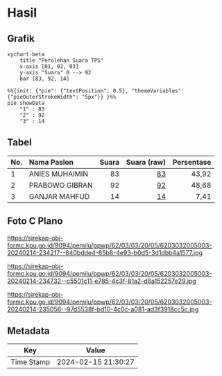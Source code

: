 # Hasil

## Grafik

```mermaid
xychart-beta
    title "Perolehan Suara TPS"
    x-axis [01, 02, 03]
    y-axis "Suara" 0 --> 92
    bar [83, 92, 14]
```

```mermaid
%%{init: {"pie": {"textPosition": 0.5}, "themeVariables": {"pieOuterStrokeWidth": "5px"}} }%%
pie showData
    "1" : 83
    "2" : 92
    "3" : 14
```

## Tabel

| No. | Nama Paslon    | Suara | Suara (raw) | Persentase |
|:--- |:-------------- | -----:| -----------:| ----------:|
| 1   | ANIES MUHAIMIN | 83    | [83][p-1]   | 43,92      |
| 2   | PRABOWO GIBRAN | 92    | [92][p-2]   | 48,68      |
| 3   | GANJAR MAHFUD  | 14    | [14][p-3]   | 7,41       |


[p-1]: https://github.com/gigit-pemilu/pemilu-2024-62-kalimantan-tengah/blob/main/pilpres/hitung-suara/sub/62-kalimantan-tengah/sub/03-kapuas/sub/03-kapuas-timur/sub/2005-anjir-mambulau-tengah/sub/003-tps/sub/paslon-1.txt
[p-2]: https://github.com/gigit-pemilu/pemilu-2024-62-kalimantan-tengah/blob/main/pilpres/hitung-suara/sub/62-kalimantan-tengah/sub/03-kapuas/sub/03-kapuas-timur/sub/2005-anjir-mambulau-tengah/sub/003-tps/sub/paslon-2.txt
[p-3]: https://github.com/gigit-pemilu/pemilu-2024-62-kalimantan-tengah/blob/main/pilpres/hitung-suara/sub/62-kalimantan-tengah/sub/03-kapuas/sub/03-kapuas-timur/sub/2005-anjir-mambulau-tengah/sub/003-tps/sub/paslon-3.txt

## Foto C Plano

https://sirekap-obj-formc.kpu.go.id/9094/pemilu/ppwp/62/03/03/20/05/6203032005003-20240214-234217--840bdde4-65b8-4e93-b0d5-3d1dbb4a1577.jpg

https://sirekap-obj-formc.kpu.go.id/9094/pemilu/ppwp/62/03/03/20/05/6203032005003-20240214-234732--c5501c11-e785-4c3f-81a2-d8a152257e29.jpg

https://sirekap-obj-formc.kpu.go.id/9094/pemilu/ppwp/62/03/03/20/05/6203032005003-20240214-235056--97d5538f-bd10-4c0c-a081-ad3f3918cc5c.jpg


## Metadata

| Key        | Value               |
| ---------- | ------------------- |
| Time Stamp | 2024-02-15 21:30:27 |



